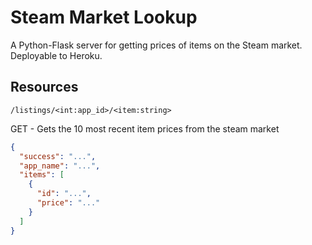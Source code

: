 # Steam Market Lookup #

A Python-Flask server for getting prices of items on the Steam market.
Deployable to Heroku.

## Resources ##
`/listings/<int:app_id>/<item:string>`

GET - Gets the 10 most recent item prices from the steam market

```JSON
{
  "success": "...",
  "app_name": "...",
  "items": [
    {
      "id": "...",
      "price": "..."
    }
  ]
}
```
